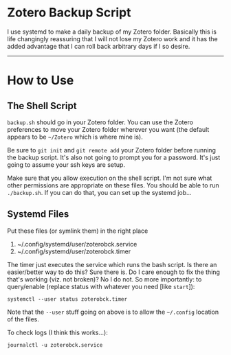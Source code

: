 # Zotero Backup Script

I use systemd to make a daily backup of my Zotero folder. Basically this is life changingly reassuring that I will not lose my Zotero work and it has the added advantage that I can roll back arbitrary days if I so desire.

---

# How to Use

## The Shell Script

`backup.sh` should go in your Zotero folder. You can use the Zotero preferences to move your Zotero folder wherever you want (the default appears to be `~/Zotero` which is where mine is).

Be sure to `git init` and `git remote add` your Zotero folder before running the backup script. It's also not going to prompt you for a password. It's just going to assume your ssh keys are setup.

Make sure that you allow execution on the shell script. I'm not sure what other permissions are appropriate on these files. You should be able to run `./backup.sh`. If you can do that, you can set up the systemd job...

## Systemd Files

Put these files (or symlink them) in the right place

1. ~/.config/systemd/user/zoterobck.service
2. ~/.config/systemd/user/zoterobck.timer

The timer just executes the service which runs the bash script. Is there an easier/better way to do this? Sure there is. Do I care enough to fix the thing that's working (viz. not broken)? No I do not. So more importantly: to query/enable (replace status with whatever you need [like `start`]):

```
systemctl --user status zoterobck.timer
```

Note that the `--user` stuff going on above is to allow the `~/.config` location of the files.

To check logs (I think this works...):

```
journalctl -u zoterobck.service
```
